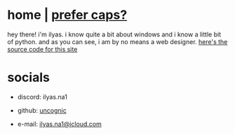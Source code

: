 # **home | [prefer caps?](https://uncognic.github.io/caps)**
hey there! i'm ilyas. i know quite a bit about windows and i know a little bit of python. and as you can see, i am by no means a web designer. [here's the source code for this site](https://github.com/wjk4/wjk4.github.io)

# **socials**

- discord: ilyas.na1

- github: [uncognic](https://github.com/uncognic)

- e-mail: ilyas.na1@icloud.com

  
  
  
  
  
  
  
  

